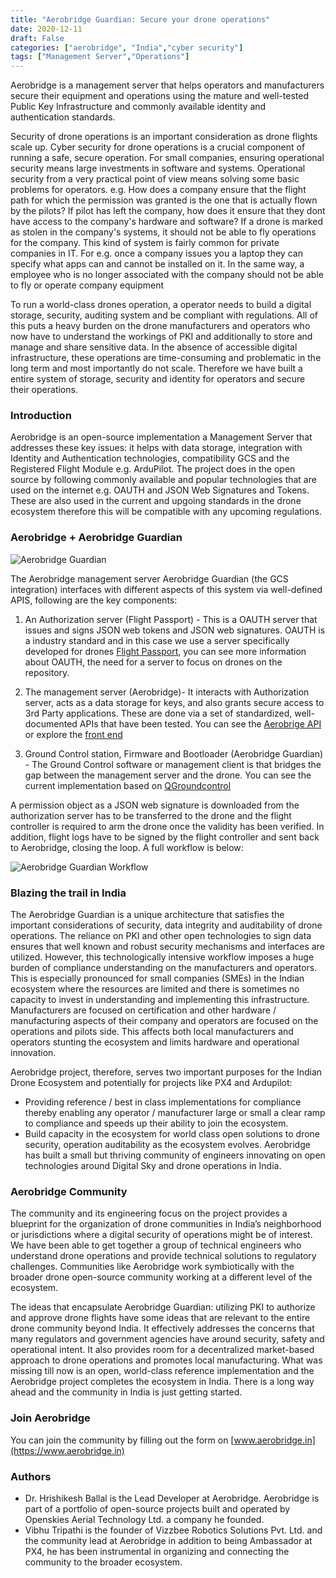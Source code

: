 ```yaml
---
title: "Aerobridge Guardian: Secure your drone operations"
date: 2020-12-11
draft: False
categories: ["aerobridge", "India","cyber security"]
tags: ["Management Server","Operations"]
---
```


Aerobridge is a management server that helps operators and manufacturers secure their equipment and operations using the mature and well-tested Public Key Infrastructure and commonly available identity and authentication standards.
<!--more-->

Security of drone operations is an important consideration as drone flights scale up. Cyber security for drone operations is a crucial component of running a safe, secure operation. For small companies, ensuring operational security means large investments in software and systems. Operational security from a very practical point of view means solving some basic problems for operators. e.g. How does a company ensure that the flight path for which the permission was granted is the one that is actually flown by the pilots? If pilot has left the company, how does it ensure that they dont have access to the company's hardware and software? If a drone is marked as stolen in the company's systems, it should not be able to fly operations for the company. This kind of system is fairly common for private companies in IT. For e.g. once a company issues you a laptop they can specify what apps can and cannot be installed on it. In the same way, a employee who is no longer associated with the company should not be able to fly or operate company equipment

To run a world-class drones operation, a operator needs to build a digital storage, security, auditing system and be compliant with regulations. All of this puts a heavy burden on the drone manufacturers and operators who now have to understand the workings of PKI and additionally to store and manage and share sensitive data. In the absence of accessible digital infrastructure, these operations are time-consuming and problematic in the long term and most importantly do not scale. Therefore we have built a entire system of storage, security and identity for operators and secure their operations.

### Introduction

Aerobridge is an open-source implementation a Management Server that addresses these key issues: it helps with data storage, integration with Identity and Authentication technologies, compatibility GCS and the Registered Flight Module e.g. ArduPilot. The project does in the open source by following commonly available and popular technologies that are used on the internet e.g. OAUTH and JSON Web Signatures and Tokens. These are also used in the current and upgoing standards in the drone ecosystem therefore this will be compatible with any upcoming regulations.

### Aerobridge + Aerobridge Guardian

![Aerobridge Guardian](/images/aerobridge-guardian-system.png)

The Aerobridge management server Aerobridge Guardian (the GCS integration) interfaces with different aspects of this system via well-defined APIS, following are the key components:

1. An Authorization server (Flight Passport) - This is a OAUTH server that issues and signs JSON web tokens and JSON web signatures. OAUTH is a industry standard and in this case we use a server specifically developed for drones [Flight Passport](https://github.com/openskies-sh/flight_passport), you can see more information about OAUTH, the need for a server to focus on drones on the repository. 

2. The management server (Aerobridge)- It interacts with Authorization server, acts as a data storage for keys, and also grants secure access to 3rd Party applications. These are done via a set of standardized, well-documented APIs that have been tested. You can see the [Aerobrige API](https://redocly.github.io/redoc/?url=https://raw.githubusercontent.com/openskies-sh/aerobridge/master/api/aerobridge-1.0.0.resolved.yaml) or explore the [front end](https://aerobridgetestflight.herokuapp.com/launchpad/)

3. Ground Control station, Firmware and Bootloader (Aerobridge Guardian) -  The Ground Control software or management client is that bridges the gap between the management server and the drone. You can see the current implementation based on [QGroundcontrol](https://github.com/openskies-sh/qgroundcontrol)

A permission object as a JSON web signature is downloaded from the authorization server has to be transferred to the drone and the flight controller is required to arm the drone once the validity has been verified. In addition, flight logs have to be signed by the flight controller and sent back to Aerobridge, closing the loop. A full workflow is below: 

![Aerobridge Guardian Workflow](/images/aerobridge-guardian.png)

### Blazing the trail in India

The Aerobridge Guardian is a unique architecture that satisfies the important considerations of security, data integrity and auditability of drone operations. The reliance on PKI and other open technologies to sign data ensures that well known and robust security mechanisms and interfaces are utilized. However, this technologically intensive workflow imposes a huge burden of compliance understanding on the manufacturers and operators.
This is especially pronounced for small companies (SMEs) in the Indian ecosystem where the resources are limited and there is sometimes no capacity to invest in understanding and implementing this infrastructure. Manufacturers are focused on certification and other hardware / manufacturing aspects of their company and operators are focused on the operations and pilots side. This affects both local manufacturers and operators stunting the ecosystem and limits hardware and operational innovation.

Aerobridge project, therefore, serves two important purposes for the Indian Drone Ecosystem and potentially for projects like PX4 and Ardupilot:

- Providing reference / best in class implementations for compliance thereby enabling any operator / manufacturer large or small a clear ramp to compliance and speeds up their ability to join the ecosystem.
- Build capacity in the ecosystem for world class open solutions to drone security, operation auditability as the ecosystem evolves. Aerobridge has built a small but thriving community of engineers innovating on open technologies around Digital Sky and drone operations in India.
  
### Aerobridge Community

The community and its engineering focus on the project provides a blueprint for the organization of drone communities in India’s neighborhood or jurisdictions where a digital security of operations might be of interest. We have been able to get together a group of technical engineers who understand drone operations and provide technical solutions to regulatory challenges. Communities like Aerobridge work symbiotically with the broader drone open-source community working at a different level of the ecosystem.

The ideas that encapsulate Aerobridge Guardian: utilizing PKI to authorize and approve drone flights have some ideas that are relevant to the entire drone community beyond India. It effectively addresses the concerns that many regulators and government agencies have around security, safety and operational intent. It also provides room for a decentralized market-based approach to drone operations and promotes local manufacturing. What was missing till now is an open, world-class reference implementation and the Aerobridge project completes the ecosystem in India. There is a long way ahead and the community in India is just getting started.

### Join Aerobridge

You can join the community by filling out the form on [www.aerobridge.in](https://www.aerobridge.in)

### Authors

- Dr. Hrishikesh Ballal is the Lead Developer at Aerobridge. Aerobridge is part of a portfolio of open-source projects built and operated by Openskies Aerial Technology Ltd. a company he founded.
- Vibhu Tripathi is the founder of Vizzbee Robotics Solutions Pvt. Ltd. and the community lead at Aerobridge in addition to being Ambassador at PX4, he has been instrumental in organizing and connecting the community to the broader ecosystem.